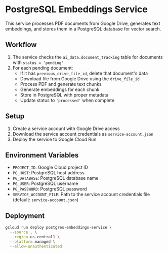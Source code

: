 # PostgreSQL Embeddings Service

This service processes PDF documents from Google Drive, generates text embeddings, and stores them in a PostgreSQL database for vector search.

## Workflow

1. The service checks the `ai_data.document_tracking` table for documents with `status = 'pending'`
2. For each pending document:
   - If it has `previous_drive_file_id`, delete that document's data
   - Download file from Google Drive using the `drive_file_id`
   - Process PDF and generate text chunks
   - Generate embeddings for each chunk
   - Store in PostgreSQL with proper metadata
   - Update status to `'processed'` when complete

## Setup

1. Create a service account with Google Drive access
2. Download the service account credentials as `service-account.json`
3. Deploy the service to Google Cloud Run

## Environment Variables

- `PROJECT_ID`: Google Cloud project ID
- `PG_HOST`: PostgreSQL host address
- `PG_DATABASE`: PostgreSQL database name
- `PG_USER`: PostgreSQL username
- `PG_PASSWORD`: PostgreSQL password
- `SERVICE_ACCOUNT_FILE`: Path to the service account credentials file (default: `service-account.json`)

## Deployment

```bash
gcloud run deploy postgres-embeddings-service \
  --source . \
  --region us-central1 \
  --platform managed \
  --allow-unauthenticated
